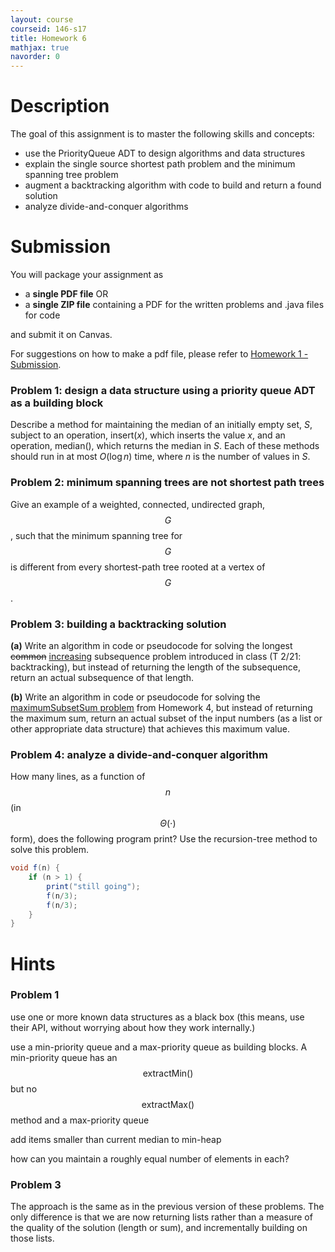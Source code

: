 ```yaml
---
layout: course
courseid: 146-s17
title: Homework 6
mathjax: true
navorder: 0
---
```


# Description

The goal of this assignment is to master the following skills and concepts:

- use the PriorityQueue ADT to design algorithms and data structures
- explain the single source shortest path problem and the minimum spanning tree problem
- augment a backtracking algorithm with code to build and return a found solution
- analyze divide-and-conquer algorithms

# Submission

You will package your assignment as 

* a __single PDF file__ OR
* a __single ZIP file__ containing a PDF for the written problems and .java files for code 

and submit it on Canvas.

For suggestions on how to make a pdf file, please refer to [Homework 1 - Submission](homework01.html#Submission).

### Problem 1: design a data structure using a priority queue ADT as a building block

Describe a method for maintaining the median of an initially empty set, $S$, subject to an operation, $\mathsf{insert}(x)$, which inserts the value $x$, and an operation, $\mathsf{median}()$, which returns the median in $S$. Each of these methods should run in at most $O(\log n)$ time, where $n$ is the number of values in $S$.

### Problem 2: minimum spanning trees are not shortest path trees

Give an example of a weighted, connected, undirected graph, $$G$$, such that the minimum spanning tree for $$G$$ is different from every shortest-path tree rooted at a vertex of $$G$$.

### Problem 3: building a backtracking solution

__(a)__ Write an algorithm in code or pseudocode for solving the longest <del>common</del> <ins>increasing</ins> subsequence problem introduced in class (T 2/21: backtracking), but instead of returning the length of the subsequence, return an actual subsequence of that length.

__(b)__ Write an algorithm in code or pseudocode for solving the [maximumSubsetSum problem](https://github.com/jnylam/SJSU-cs146-s17/blob/master/04_Backtracking/src/cc/jennylam/cs146/BacktrackingProblems.java) from Homework 4, but instead of returning the maximum sum, return an actual subset of the input numbers (as a list or other appropriate data structure) that achieves this maximum value.

### Problem 4: analyze a divide-and-conquer algorithm

How many lines, as a function of $$n$$ (in $$\Theta(\cdot)$$ form), does the following program print? Use the recursion-tree method to solve this problem.

```java
void f(n) {
    if (n > 1) {
        print("still going");
        f(n/3);
        f(n/3);
    }
}
```


# Hints

### Problem 1

<span class="hint">use one or more known data structures as a black box (this means, use their API, without worrying about how they work internally.)</span>

<span class="hint">use a min-priority queue and a max-priority queue as building blocks. A min-priority queue has an $$\mathsf{extractMin}()$$ but no $$\mathsf{extractMax}()$$ method and a max-priority queue </span>

<span class="hint">add items smaller than current median to min-heap</span>

<span class="hint">how can you maintain a roughly equal number of elements in each?</span>


### Problem 3

<span class="hint">The approach is the same as in the previous version of these problems. The only difference is that we are now returning lists rather than a measure of the quality of the solution (length or sum), and incrementally building on those lists.</span>

